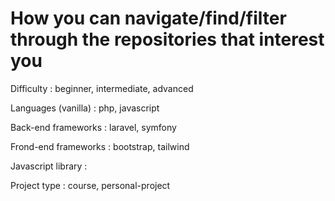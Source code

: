 # How you can navigate/find/filter through the repositories that interest you

Difficulty : beginner, intermediate, advanced

Languages (vanilla) : php, javascript

Back-end frameworks : laravel, symfony

Frond-end frameworks : bootstrap, tailwind

Javascript library :

Project type : course, personal-project

